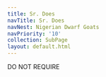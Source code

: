 ```yaml
---
title: Sr. Does
navTitle: Sr. Does
navNest: Nigerian Dwarf Goats
navPriority: '10'
collection: SubPage
layout: default.html
---
```

DO NOT REQUIRE
